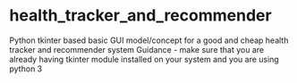 # health_tracker_and_recommender
Python tkinter based basic GUI model/concept for a good and cheap health tracker and recommender system
Guidance -
make sure that you are already having tkinter module installed on your system and you are using python 3
